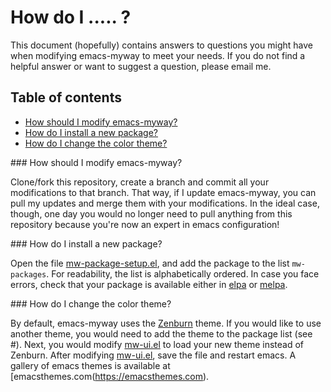 # How do I ..... ?

This document (hopefully) contains answers to questions you might have when modifying emacs-myway to meet your needs.
If you do not find a helpful answer or want to suggest a question, please email me.

## Table of contents

* [How should I modify emacs-myway?](#modify)
* [How do I install a new package?](#install-package)
* [How do I change the color theme?](#change-theme)

<a name="modify"/>
### How should I modify emacs-myway?

Clone/fork this repository, create a branch and commit all your modifications to that branch.
That way, if I update emacs-myway, you can pull my updates and merge them with your modifications.
In the ideal case, though, one day you would no longer need to pull anything from this repository because you're now an expert in emacs configuration!

<a name="install-package"/>
### How do I install a new package?

Open the file [mw-package-setup.el](../bootstrap/mw-package-setup.el), and add the package to the list `mw-packages`.
For readability, the list is alphabetically ordered.
In case you face errors, check that your package is available either in [elpa](https://elpa.gnu.org) or [melpa](https://melpa.org).

<a name="change-theme"/>
### How do I change the color theme?

By default, emacs-myway uses the [Zenburn](https://github.com/bbatsov/zenburn-emacs) theme.
If you would like to use another theme, you would need to add the theme to the package list (see #).
Next, you would modify [mw-ui.el](../customizations/mw-ui.el) to load your new theme instead of Zenburn.
After modifying [mw-ui.el](../customizations/mw-ui.el), save the file and restart emacs.
A gallery of emacs themes is available at [emacsthemes.com(https://emacsthemes.com).

